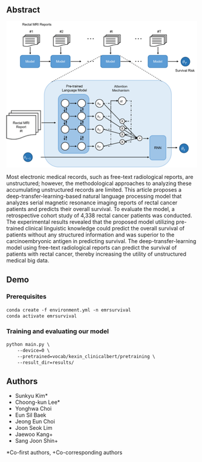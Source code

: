 ## Abstract

![model image](figure_1.png)

Most electronic medical records, such as free-text radiological reports, are unstructured; however, the methodological approaches to analyzing these accumulating unstructured records are limited. This article proposes a deep-transfer-learning-based natural language processing model that analyzes serial magnetic resonance imaging reports of rectal cancer patients and predicts their overall survival. To evaluate the model, a retrospective cohort study of 4,338 rectal cancer patients was conducted. The experimental results revealed that the proposed model utilizing pre-trained clinical linguistic knowledge could predict the overall survival of patients without any structured information and was superior to the carcinoembryonic antigen in predicting survival. The deep-transfer-learning model using free-text radiological reports can predict the survival of patients with rectal cancer, thereby increasing the utility of unstructured medical big data.

## Demo

### Prerequisites
```
conda create -f environment.yml -n emrsurvival
conda activate emrsurvival
```

### Training and evaluating our model

```
python main.py \
    --device=0 \
    --pretrained=vocab/kexin_clinicalbert/pretraining \
    --result_dir=results/
```

## Authors
* Sunkyu Kim*
* Choong-kun Lee* 
* Yonghwa Choi
* Eun Sil Baek
* Jeong Eun Choi
* Joon Seok Lim
* Jaewoo Kang+
* Sang Joon Shin+

*Co-first authors, +Co-corresponding authors


